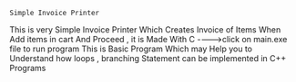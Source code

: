 
	Simple Invoice Printer

This is very Simple Invoice Printer Which Creates Invoice
of Items When Add items in cart And Proceed , it is Made 
With C
---->click on main.exe file to run program 
This is Basic Program Which may Help you to Understand
how loops , branching Statement can be implemented in 
C++ Programs 
